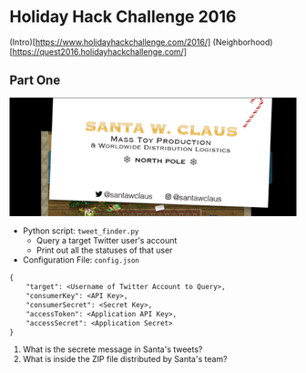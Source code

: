 # Holiday Hack Challenge 2016
(Intro)[https://www.holidayhackchallenge.com/2016/]
(Neighborhood)[https://quest2016.holidayhackchallenge.com/]

## Part One
![Santa's Business Card](./business_card.PNG)
* Python script: `tweet_finder.py`
  * Query a target Twitter user's account
  * Print out all the statuses of that user
* Configuration File: `config.json`
```
{
    "target": <Username of Twitter Account to Query>,
    "consumerKey": <API Key>,
    "consumerSecret": <Secret Key>,
    "accessToken": <Application API Key>,
    "accessSecret": <Application Secret>
}
```
1) What is the secrete message in Santa's tweets?
2) What is inside the ZIP file distributed by Santa's team?
